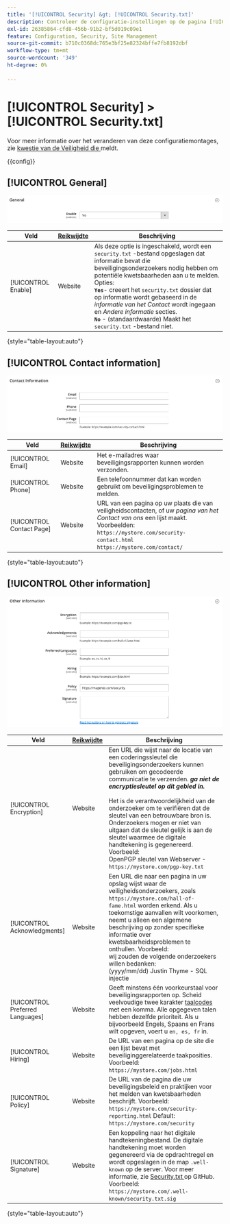 ```yaml
---
title: '[!UICONTROL Security] &gt; [!UICONTROL Security.txt]'
description: Controleer de configuratie-instellingen op de pagina [!UICONTROL Security] &gt; [!UICONTROL Security.txt] van Commerce Admin.
exl-id: 26385864-cfd8-456b-91b2-bf5d019c09e1
feature: Configuration, Security, Site Management
source-git-commit: b710c0368dc765e3bf25e82324bffe7fb8192dbf
workflow-type: tm+mt
source-wordcount: '349'
ht-degree: 0%

---
```


# [!UICONTROL Security] > [!UICONTROL Security.txt]

Voor meer informatie over het veranderen van deze configuratiemontages, zie [ kwestie van de Veiligheid die ](../../systems/security-issue-reporting.md) meldt.

{{config}}

## [!UICONTROL General]

![ Algemeen ](./assets/txt-general.png)<!-- zoom -->

| Veld | [ Reikwijdte ](../../getting-started/websites-stores-views.md#scope-settings) | Beschrijving |
|--- |--- |--- |
| [!UICONTROL Enable] | Website | Als deze optie is ingeschakeld, wordt een `security.txt` -bestand opgeslagen dat informatie bevat die beveiligingsonderzoekers nodig hebben om potentiële kwetsbaarheden aan u te melden. Opties:<br />**`Yes`**- creeert het `security.txt` dossier dat op informatie wordt gebaseerd in de _informatie van het Contact_ wordt ingegaan en _Andere informatie_ secties.<br />**`No`** - (standaardwaarde) Maakt het `security.txt` -bestand niet. |

{style="table-layout:auto"}

## [!UICONTROL Contact information]

![ de informatie van het Contact ](./assets/txt-contact-info.png)<!-- zoom -->

| Veld | [ Reikwijdte ](../../getting-started/websites-stores-views.md#scope-settings) | Beschrijving |
|--- |--- |--- |
| [!UICONTROL Email] | Website | Het e-mailadres waar beveiligingsrapporten kunnen worden verzonden. |
| [!UICONTROL Phone] | Website | Een telefoonnummer dat kan worden gebruikt om beveiligingsproblemen te melden. |
| [!UICONTROL Contact Page] | Website | URL van een pagina op uw plaats die van veiligheidscontacten, of uw _pagina van het Contact van ons_ een lijst maakt. Voorbeelden: <br/>`https://mystore.com/security-contact.html`<br/>`https://mystore.com/contact/` |

{style="table-layout:auto"}

## [!UICONTROL Other information]

![ Andere informatie ](./assets/txt-other-info.png)<!-- zoom -->

| Veld | [ Reikwijdte ](../../getting-started/websites-stores-views.md#scope-settings) | Beschrijving |
|--- |--- |--- |
| [!UICONTROL Encryption] | Website | Een URL die wijst naar de locatie van een coderingssleutel die beveiligingsonderzoekers kunnen gebruiken om gecodeerde communicatie te verzenden. _&#x200B;**ga niet de encryptiesleutel op dit gebied in.**&#x200B;_ <br/><br/> Het is de verantwoordelijkheid van de onderzoeker om te verifiëren dat de sleutel van een betrouwbare bron is. Onderzoekers mogen er niet van uitgaan dat de sleutel gelijk is aan de sleutel waarmee de digitale handtekening is gegenereerd. Voorbeeld:<br /> OpenPGP sleutel van Webserver - `https://mystore.com/pgp-key.txt` |
| [!UICONTROL Acknowledgments] | Website | Een URL die naar een pagina in uw opslag wijst waar de veiligheidsonderzoekers, zoals `https://mystore.com/hall-of-fame.html` worden erkend. Als u toekomstige aanvallen wilt voorkomen, neemt u alleen een algemene beschrijving op zonder specifieke informatie over kwetsbaarheidsproblemen te onthullen. Voorbeeld:<br /> wij zouden de volgende onderzoekers willen bedanken:<br /> (yyyy/mm/dd) Justin Thyme - SQL injectie |
| [!UICONTROL Preferred Languages] | Website | Geeft minstens één voorkeurstaal voor beveiligingsrapporten op. Scheid veelvoudige twee karakter [ taalcodes ](https://en.wikipedia.org/wiki/List_of_ISO_639-1_codes) met een komma. Alle opgegeven talen hebben dezelfde prioriteit. Als u bijvoorbeeld Engels, Spaans en Frans wilt opgeven, voert u `en, es, fr` in. |
| [!UICONTROL Hiring] | Website | De URL van een pagina op de site die een lijst bevat met beveiliginggerelateerde taakposities. Voorbeeld: `https://mystore.com/jobs.html` |
| [!UICONTROL Policy] | Website | De URL van de pagina die uw beveiligingsbeleid en praktijken voor het melden van kwetsbaarheden beschrijft. Voorbeeld: `https://mystore.com/security-reporting.html` Default: `https://mystore.com/security` |
| [!UICONTROL Signature] | Website | Een koppeling naar het digitale handtekeningbestand. De digitale handtekening moet worden gegenereerd via de opdrachtregel en wordt opgeslagen in de map `.well-known` op de server. Voor meer informatie, zie [ Security.txt ](https://github.com/magento/security-package/blob/1.0-develop/Securitytxt/README.md) op GitHub. Voorbeeld: `https://mystore.com/.well-known/security.txt.sig` |

{style="table-layout:auto"}
